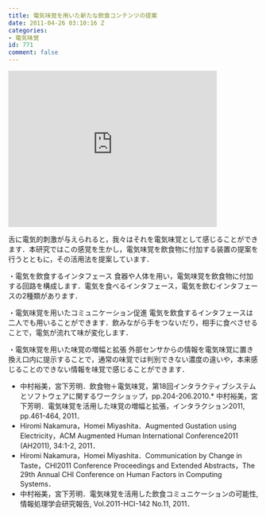 ```yaml
---
title: 電気味覚を用いた新たな飲食コンテンツの提案
date: 2011-04-26 03:10:16 Z
categories:
- 電気味覚
id: 771
comment: false
---
```


<iframe width="420" height="315" src="https://www.youtube.com/embed/jPQvQVi3vdE" frameborder="0" allowfullscreen></iframe>



舌に電気的刺激が与えられると，我々はそれを電気味覚として感じることができます．本研究ではこの感覚を生かし，電気味覚を飲食物に付加する装置の提案を行うとともに，その活用法を提案しています．

・電気を飲食するインタフェース
食器や人体を用い，電気味覚を飲食物に付加する回路を構成します．電気を食べるインタフェース，電気を飲むインタフェースの2種類があります．

・電気味覚を用いたコミュニケーション促進
電気を飲食するインタフェースは二人でも用いることができます．飲みながら手をつないだり，相手に食べさせることで，電気が流れて味が変化します．

・電気味覚を用いた味覚の増幅と拡張
外部センサからの情報を電気味覚に置き換え口内に提示することで，通常の味覚では判別できない濃度の違いや，本来感じることのできない情報を味覚で感じることができます．

*   中村裕美，宮下芳明．飲食物＋電気味覚，第18回インタラクティブシステムとソフトウェアに関するワークショップ，pp.204-206.2010\.*   中村裕美，宮下芳明．電気味覚を活用した味覚の増幅と拡張，インタラクション2011, pp.461-464, 2011．
*   Hiromi Nakamura，Homei Miyashita．Augmented Gustation using Electricity，ACM Augmented Human International Conference2011 (AH2011), 34:1-2, 2011．
*   Hiromi Nakamura，Homei Miyashita．Communication by Change in Taste，CHI2011 Conference Proceedings and Extended Abstracts，The 29th Annual CHI Conference on Human Factors in Computing Systems．
*   中村裕美，宮下芳明．電気味覚を活用した飲食コミュニケーションの可能性, 情報処理学会研究報告, Vol.2011-HCI-142 No.11, 2011．
